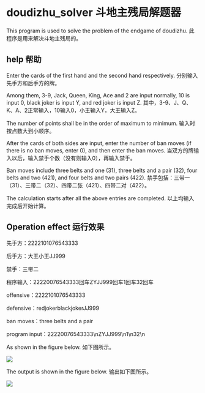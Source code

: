 # doudizhu_solver 斗地主残局解题器

This program is used to solve the problem of the endgame of doudizhu. 此程序是用来解决斗地主残局的。

## help 帮助

Enter the cards of the first hand and the second hand respectively. 分别输入先手方和后手方的牌。

Among them, 3-9, Jack, Queen, King, Ace and 2 are input normally, 10 is input 0, black joker is input Y, and red joker is input Z. 其中，3-9、J、Q、K、A、2正常输入，10输入0，小王输入Y，大王输入Z。

The number of points shall be in the order of maximum to minimum. 输入时按点数大到小顺序。

After the cards of both sides are input, enter the number of ban moves (if there is no ban moves, enter 0), and then enter the ban moves. 当双方的牌输入以后，输入禁手个数（没有则输入0），再输入禁手。

Ban moves include three belts and one (31), three belts and a pair (32), four belts and two (421), and four belts and two pairs (422). 禁手包括：三带一（31）、三带二（32）、四带二张（421）、四带二对（422）。

The calculation starts after all the above entries are completed. 以上均输入完成后开始计算。

## Operation effect 运行效果

先手方：2222101076543333

后手方：大王小王JJ999

禁手：三带二

程序输入：22220076543333回车ZYJJ999回车1回车32回车

offensive：2222101076543333

defensive：redjokerblackjokerJJ999

ban moves：three belts and a pair

program input：22220076543333\nZYJJ999\n1\n32\n

As shown in the figure below. 如下图所示。

![](https://i.postimg.cc/NGRVzqkv/image.png)

The output is shown in the figure below. 输出如下图所示。

![](https://i.postimg.cc/9fVzyjbX/image.png)
